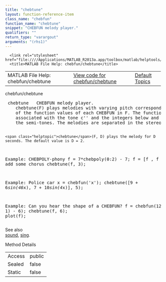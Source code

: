 ```yaml
---
title: "chebtune"
layout: function-reference-item
class_name: "chebfun"
function_name: "chebtune"
snippet: "CHEBFUN melody player."
qualifiers: ""
return_type: "varargout"
arguments: "(rhs1)"
---
```


<html>
   <head>
      <meta http-equiv="Content-Type" content="text/html; charset=utf-8">
   
      <link rel="stylesheet" href="file:////Applications/MATLAB_R2013a.app/toolbox/matlab/helptools/private/helpwin.css">
      <title>MATLAB File Help: chebfun/chebtune</title>
   </head>
   <body>
      <!--Single-page help-->
      <table border="0" cellspacing="0" width="100%">
         <tr class="subheader">
            <td class="headertitle">MATLAB File Help: chebfun/chebtune</td>
            <td class="subheader-left"><a href="matlab:edit chebfun/chebtune">View code for chebfun/chebtune</a></td>
            <td class="subheader-right"><a href="matlab:helpwin">Default Topics</a></td>
         </tr>
      </table>
      <div class="title">chebfun/chebtune</div>
      <div class="helptext"><pre><!--helptext --> <span class="helptopic">chebtune</span>   CHEBFUN melody player.
    <span class="helptopic">chebtune</span>(F) plays melodies with varying pitch corresponding to the real part
    of the function values of each CHEBFUN in F. The function value 0 is
    associated with the tone c'' and the integers below and above correspond to
    the semi-tones. The melodies are separated in the stereo panorama.
 
    <span class="helptopic">chebtune</span>(F, D) plays the melody for D seconds. The default value is D = 2.
 
  Example: CHEBPOLY-phony
       f = 7*chebpoly(0:2) - 7;
       f = [f , f + .2];  % add some chorus
       chebtune(f, 3);
 
  Example: Police car
       x = chebfun('x');
       chebtune([9 + 6*sin(46*x), 7 + 10*sin(4*x)], 5);
 
  Example: Can you hear the shape of a CHEBFUN?
       f = chebfun(12*rand(6, 1) - 6);
       chebtune(f, 6);
       plot(f);</pre></div><!--after help --><!--seeAlso--><div class="footerlinktitle">See also</div><div class="footerlink"> <a href="matlab:helpwin chebfun/sound">sound</a>, <a href="matlab:helpwin sing">sing</a>.
</div>
      <!--Method-->
      <div class="sectiontitle">Method Details</div>
      <table class="class-details">
         <tr>
            <td class="class-detail-label">Access</td>
            <td>public</td>
         </tr>
         <tr>
            <td class="class-detail-label">Sealed</td>
            <td>false</td>
         </tr>
         <tr>
            <td class="class-detail-label">Static</td>
            <td>false</td>
         </tr>
      </table>
   </body>
</html>
